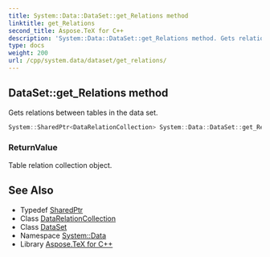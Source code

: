 ```yaml
---
title: System::Data::DataSet::get_Relations method
linktitle: get_Relations
second_title: Aspose.TeX for C++
description: 'System::Data::DataSet::get_Relations method. Gets relations between tables in the data set in C++.'
type: docs
weight: 200
url: /cpp/system.data/dataset/get_relations/
---
```

## DataSet::get_Relations method


Gets relations between tables in the data set.

```cpp
System::SharedPtr<DataRelationCollection> System::Data::DataSet::get_Relations()
```


### ReturnValue

Table relation collection object.

## See Also

* Typedef [SharedPtr](../../../system/sharedptr/)
* Class [DataRelationCollection](../../datarelationcollection/)
* Class [DataSet](../)
* Namespace [System::Data](../../)
* Library [Aspose.TeX for C++](../../../)
